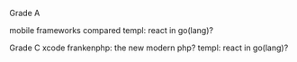 Grade A

mobile frameworks compared
templ: react in go(lang)?


Grade C
xcode
frankenphp: the new modern php?
templ: react in go(lang)?